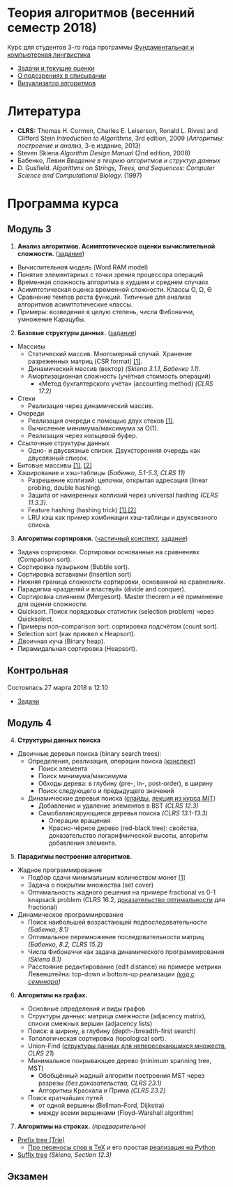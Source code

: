 # Теория алгоритмов (весенний семестр 2018)

Курс для студентов 3-го года программы [Фундаментальная и компьютерная лингвистика](https://www.hse.ru/ba/ling/)

* [Задачи и текущие оценки](https://docs.google.com/spreadsheets/d/1n9xO6Xiv2drsYa-CF_pgQq_zv3Sh6b2_wfEEEh6aPEs/edit?usp=sharing)
* [О подозрениях в списывании](meta/cheating.md)
* [Визуализатор алгоритмов](http://algo-visualizer.jasonpark.me)

# Литература

* **CLRS:** Thomas H. Cormen, Charles E. Leiserson, Ronald L. Rivest and Clifford Stein *Introduction to Algorithms*, 3rd edition, 2009
  (*Алгоритмы: построение и анализ*, 3-е издание, 2013)
* Steven Skiena *Algorithm Design Manual* (2nd edition, 2008)
* Бабенко, Левин *Введение в теорию алгоритмов и структур данных*
* D. Gusfield. *Algorithms on Strings, Trees, and Sequences: Computer Science and Computational Biology.* (1997)

# Программа курса

## Модуль 3

1. **Анализ алгоритмов. Асимптотическое оценки вычислительной сложности.** ([задание](problems/01))

  * Вычислительная модель (Word RAM model)
  * Понятие элементарных с точки зрения процессора операций
  * Временная сложность алгоритма в худшем и среднем случаях
  * Асимптотическая оценка временной сложности. Классы O, Ω, Θ
  * Сравнение темпов роста функций. Типичные для анализа алгоритмов асимптотические классы.
  * Примеры: возведение в целую степень, числа Фибоначчи, умножение Карацубы.

2. **Базовые структуры данных.** ([задание](problems/02))

  * Массивы
    * Статический массив. Многомерный случай. Хранение разреженных матриц (CSR format) [[1]](https://en.wikipedia.org/wiki/Sparse_matrix#Compressed_sparse_row_(CSR,_CRS_or_Yale_format)).
    * Динамический массив (вектор) *(Skiena 3.1.1, Бабенко 1.1)*.
    * Амортизационная сложность (учётная стоимость операций)
      * «Метод бухгалтерского учёта» (accounting method) *(CLRS 17.2)*
  * Стеки
      * Реализация через динамический массив.
  * Очереди
    * Реализация очереди с помощью двух стеков [[1]](https://stackoverflow.com/questions/69192/how-to-implement-a-queue-using-two-stacks).
    * Вычисление минимума/максимума за O(1).
    * Реализация через кольцевой буфер.
  * Ссылочные структуры данных
    * Одно- и двусвязные списки. Двухсторонняя очередь как двусвязный список.
  * Битовые массивы [[1]](https://en.wikipedia.org/wiki/Bit_array), [[2]](https://wiki.python.org/moin/BitArrays)
  * Хэширование и хэш-таблицы *(Бабенко, 5.1-5.3, CLRS 11)*
    * Разрешение коллизий: цепочки, открытая адресация (linear probing, double hashing).
    * Защита от намеренных коллизий через universal hashing *(CLRS 11.3.3)*.
    * Feature hashing (hashing trick) [[1]](https://en.wikipedia.org/wiki/Feature_hashing),[[2]](http://scikit-learn.org/stable/modules/feature_extraction.html#feature-hashing)
    * LRU кэш как пример комбинации хэш-таблицы и двухсвязного списка.

3. **Алгоритмы сортировки.** ([частичный конспект](http://nbviewer.jupyter.org/github/mkuznets/hse-ling-algorithms/blob/2017-spring/lecture_notes/03_sorting.ipynb), [задание](problems/03))

  * Задача сортировки. Сортировки основанные на сравнениях (Comparison sort).
  * Сортировка пузырьком (Bubble sort).
  * Сортировка вставками (Insertion sort)
  * Нижняя граница сложности сортировки, основанной на сравнениях.
  * Парадигма «разделяй и властвуй» (divide and conquer).
  * Сортировка слиянием (Mergesort). Master theorem и её применение для оценки сложности.
  * Quicksort. Поиск порядковых статистик (selection problem) через Quickselect.
  * Примеры non-comparison sort: сортировка подсчётом (count sort).
  * Selection sort (как приквел к Heapsort).
  * Двоичная куча (Binary heap).
  * Пирамидальная сортировка (Heapsort).

## Контрольная

Состоялась 27 марта 2018 в 12:10
* [Задачи](https://mkuznets.com/hse/2018-alg/midterm.pdf)

## Модуль 4

4. **Структуры данных поиска**

  * Двоичные деревья поиска (binary search trees):
    * Определения, реализация, операции поиска ([конспект](http://nbviewer.jupyter.org/github/mkuznets/hse-ling-algorithms/blob/2017-spring/lecture_notes/04_1_bst.ipynb))
      * Поиск элемента
      * Поиск минимума/максимума
      * Обходы дерева: в глубину (pre-, in-, post-order), в ширину
      * Поиск следующего и предыдущего значений
    * Динамические деревья поиска ([слайды](https://mkuznets.com/hse/2018-alg/bst.pdf), [лекция из курса MIT](https://www.youtube.com/watch?v=O3hI9FdxFOM))
      * Добавление и удаление элементов в BST *(CLRS 12.3)*
      * Самобалансирующиеся деревья поиска *(CLRS 13.1-13.3)*
        * Операции вращения
        * Красно-чёрное дерево (red-black tree): свойства, доказательство логарифмической высоты, алгоритм добавления элемента.

5. **Парадигмы построения алгоритмов.**

  * Жадное программирование
    * Подбор сдачи минимальным количеством монет [[1]](https://en.wikipedia.org/wiki/Change-making_problem#Greedy_method)
    * Задача о покрытии множества (set cover)
    * Оптимальность жадного решения на примере fractional vs 0-1 knapsack problem (CLRS 16.2, [доказательство оптимальности](http://www.cs.ust.hk/mjg_lib/Classes/COMP3711H_Fall14/lectures/Greedy_Knapsack_Slides.pdf) для fractional)
  * Динамическое программирование
    * Поиск наибольшей возрастающей подпоследовательности *(Бабенко, 8.1)*
    * Оптимальное перемножение последовательности матриц *(Бабенко, 8.2, CLRS 15.2)*
    * Числа Фибоначчи как задача динамического программирования *(Skiena 8.1)*
    * Расстояние редактирование (edit distance) на примере метрики Левенштейна: top-down и bottom-up реализации *([код с семинара](http://nbviewer.jupyter.org/github/mkuznets/hse-ling-algorithms/blob/master/lecture_notes/edit_distance.ipynb))*

6. **Алгоритмы на графах.**
    * Основные определения и виды графов
    * Структуры данных: матрица смежности (adjacency matrix), списки смежных вершин (adjacency lists)
    * Поиск: в ширину, в глубину (depth-/breadth-first search)
    * Топологическая сортировка (topological sort).
    * Union-Find ([структуры данных для непересекающихся множеств](https://en.wikipedia.org/wiki/Disjoint-set_data_structure), *CLRS 21*)
    * Минимальное покрывающее дерево (minimum spanning tree, MST)
      * Обобщённый жадный алгоритм построения MST через разрезы *(без доказательства, CLRS 23.1)*
      * Алгоритмы Краскала и Прима *(CLRS 23.2)*
    * Поиск кратчайших путей
      * от одной вершины (Bellman–Ford, Dijkstra)
      * между всеми вершинами (Floyd–Warshall algorithm)

7. **Алгоритмы на строках.** *(предварительно)*
  * [Prefix tree (Trie)](https://en.wikipedia.org/wiki/Trie)
    * [Про переносы слов в TeX](http://tex.stackexchange.com/a/262595) и его простая [реализация на Python](https://nedbatchelder.com/code/modules/hyphenate.py)
  * [Suffix tree](https://en.wikipedia.org/wiki/Suffix_tree) *(Skiena, Section 12.3)*

## Экзамен